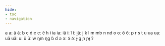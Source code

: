 ```yaml
---
hide:
- toc
- navigation
---
```

a
aː
ã
ãː
b
c
d
e
eː
ẽ
h
i
ia
iaː
iã
iː
ĩ
ĩː
i̯ãː
j
k
l
m
mb
n
nd
o
oː
õ
õː
p
r
s
t
u
ua
uaː
uã
uãː
uː
ũ
ũː
w
ŋm
ŋɡ
ɓ
ɗ
ə
əː
ə̃
ə̃ː
ɟ
ɡ
ɲ
ɲɟ
ʔ
